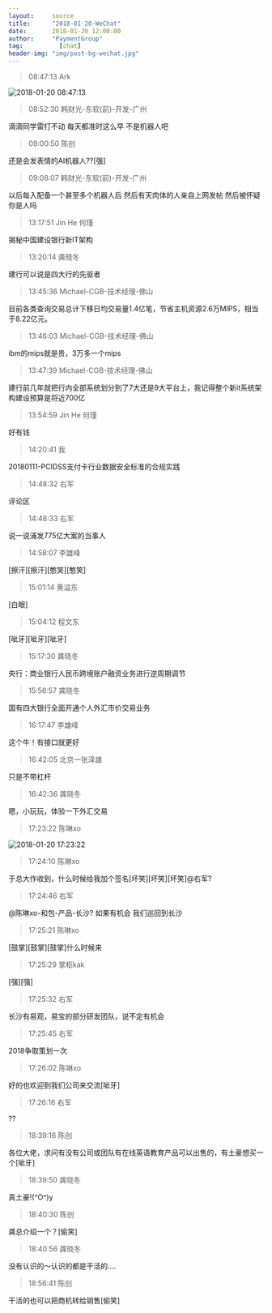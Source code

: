 ```yaml
---
layout:     source 
title:      "2018-01-20-WeChat"
date:       2018-01-20 12:00:00
author:     "PaymentGroup"
tag:		  [chat]
header-img: "img/post-bg-wechat.jpg"
---
```

> 08:47:13  Ark  
   
![2018-01-20 08:47:13](http://wechat.lixf.cn/img/20180120_084713.png) 
   
> 08:52:30  韩财光-东软(前)-开发-广州  
   
滴滴同学雷打不动 每天都准时这么早 不是机器人吧   
   
> 09:00:50  陈创  
   
还是会发表情的AI机器人??[强]  
   
> 09:08:07  韩财光-东软(前)-开发-广州  
   
以后每入配备一个甚至多个机器人后 然后有天肉体的人亲自上网发帖 然后被怀疑你是人吗   
   
> 13:17:51  Jin He 何瑾  
   
揭秘中国建设银行新IT架构  
   
> 13:20:14  龚晓冬  
   
建行可以说是四大行的先驱者  
   
> 13:45:36  Michael-CGB-技术经理-佛山  
   
目前各类查询交易总计下移日均交易量1.4亿笔，节省主机资源2.6万MIPS，相当于8.22亿元。  
   
> 13:46:03  Michael-CGB-技术经理-佛山  
   
ibm的mips就是贵，3万多一个mips  
   
> 13:47:39  Michael-CGB-技术经理-佛山  
   
建行前几年就把行内全部系统划分到了7大还是9大平台上，我记得整个新it系统架构建设预算是将近700亿  
   
> 13:54:59  Jin He 何瑾  
   
好有钱  
   
> 14:20:41  我  
   
20180111-PCIDSS支付卡行业数据安全标准的合规实践  
   
> 14:48:32  右军  
   
评论区  
   
> 14:48:33  右军  
   
说一说浦发775亿大案的当事人  
   
> 14:58:07  李雄峰  
   
[擦汗][擦汗][憨笑][憨笑]  
   
> 15:01:14  黄溢东  
   
[白眼]  
   
> 15:04:12  程文东  
   
[呲牙][呲牙][呲牙]  
   
> 15:17:30  龚晓冬  
   
央行：商业银行人民币跨境账户融资业务进行逆周期调节  
   
> 15:56:57  龚晓冬  
   
国有四大银行全面开通个人外汇市价交易业务  
   
> 16:17:47  李雄峰  
   
这个牛！有接口就更好  
   
> 16:42:05  北京一张泽雄  
   
只是不带杠杆  
   
> 16:42:36  龚晓冬  
   
嗯，小玩玩，体验一下外汇交易  
   
> 17:23:22  陈琳xo  
   
![2018-01-20 17:23:22](http://wechat.lixf.cn/img/20180120_172322.png) 
   
> 17:24:10  陈琳xo  
   
于总大作收到，什么时候给我加个签名[坏笑][坏笑][坏笑]@右军?  
   
> 17:24:46  右军  
   
@陈琳xo-和包-产品-长沙? 如果有机会 我们巡回到长沙  
   
> 17:25:21  陈琳xo  
   
[鼓掌][鼓掌][鼓掌]什么时候来  
   
> 17:25:29  掌柜kak  
   
[强][强]  
   
> 17:25:32  右军  
   
长沙有易观，易宝的部分研发团队，说不定有机会  
   
> 17:25:45  右军  
   
2018争取策划一次  
   
> 17:26:02  陈琳xo  
   
好的也欢迎到我们公司来交流[呲牙]  
   
> 17:26:16  右军  
   
??  
   
> 18:39:16  陈创  
   
各位大佬，求问有没有公司或团队有在线英语教育产品可以出售的，有土豪想买一个[呲牙]  
   
> 18:39:50  龚晓冬  
   
真土豪!(^O^)y  
   
> 18:40:30  陈创  
   
龚总介绍一个？[偷笑]  
   
> 18:40:56  龚晓冬  
   
没有认识的～认识的都是干活的....  
   
> 18:56:41  陈创  
   
干活的也可以把商机转给销售[偷笑]  
   
